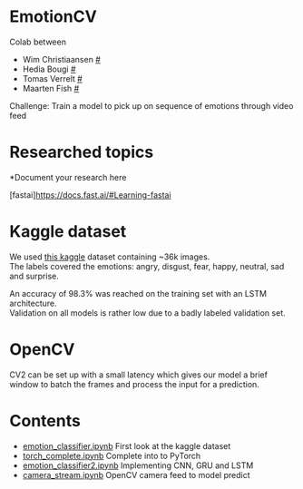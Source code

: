 # EmotionCV

Colab between

- Wim Christiaansen [#](https://github.com/WimChristiaansen)
- Hedia Bougi [#](https://github.com/HediaBougi)
- Tomas Verrelt [#](http://github.com/tomasverrelst)
- Maarten Fish [#](https://github.com/FishMaarten)

Challenge: Train a model to pick up on sequence of emotions through video feed

# Researched topics
*Document your research here

[fastai]https://docs.fast.ai/#Learning-fastai
# Kaggle dataset
We used [this kaggle](https://www.kaggle.com/jonathanoheix/face-expression-recognition-dataset) dataset containing ~36k images.  
The labels covered the emotions: angry, disgust, fear, happy, neutral, sad and surprise.

An accuracy of 98.3% was reached on the training set with an LSTM architecture.  
Validation on all models is rather low due to a badly labeled validation set.

# OpenCV
CV2 can be set up with a small latency which gives our model a brief window to batch the frames and process the input for a prediction.

# Contents
- [emotion_classifier.ipynb](https://github.com/FishMaarten/EmotionCV/blob/main/notebooks/emotion_classifier.ipynb) First look at the kaggle dataset
- [torch_complete.ipynb](https://github.com/FishMaarten/EmotionCV/blob/main/notebooks/torch_complete.ipynb) Complete into to PyTorch
- [emotion_classifier2.ipynb](https://github.com/FishMaarten/EmotionCV/blob/main/notebooks/emotion_classifier2.ipynb) Implementing CNN, GRU and LSTM
- [camera_stream.ipynb](https://github.com/FishMaarten/EmotionCV/blob/main/notebooks/camera_stream.ipynb) OpenCV camera feed to model predict
